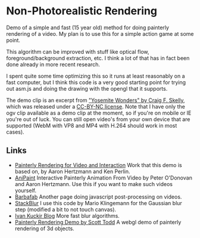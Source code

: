 # Non-Photorealistic Rendering

Demo of a simple and fast (15 year old) method for doing painterly rendering of a video. My plan is to use this for a simple action game at some point.

This algorithm can be improved with stuff like optical flow, foreground/background extraction, etc. I think a lot of that has in fact been done already in more recent research.

I spent quite some time optimizing this so it runs at least reasonably on a fast computer, but I think this code is a very good starting point for trying out asm.js and doing the drawing with the opengl that it supports. 

The demo clip is an excerpt from ["Yosemite Wonders" by Craig F. Skelly](https://archive.org/details/YosemiteWonders), which was released under a [CC-BY-NC license](http://creativecommons.org/licenses/by-nc/2.0/). Note that I have only the ogv clip available as a demo clip at the moment, so if you're on mobile or IE you're out of luck. You can still open video's from your own device that are supported (WebM with VP8 and MP4 with H.264 should work in most cases). 

## Links

* [Painterly Rendering for Video and Interaction](http://www.mrl.nyu.edu/publications/painterly-video/) Work that this demo is based on, by Aaron Hertzmann and Ken Perlin.
* [AniPaint](http://www.dgp.toronto.edu/~donovan/anipaint/) Interactive Painterly Animation From Video by Peter O'Donovan and Aaron Hertzmann. Use this if you want to make such videos yourself.
* [Barbafab](http://www.barbafan.de/html5video?video=tron) Another page doing javascript post-processing on videos.
* [StackBlur](http://www.quasimondo.com/StackBlurForCanvas/StackBlurDemo.html) I use this code by Mario Klingemann for the Gaussian blur step (modified a bit to not touch canvas).
* [Ivan Kuckir Blog](http://blog.ivank.net/fastest-gaussian-blur.html) More fast blur algorithms.
* [Painterly Rendering Demo by Scott Todd](http://scotttodd.github.io/PainterlyRendering/public/) A webgl demo of painterly rendering of 3d objects.
